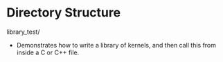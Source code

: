 # Directory Structure
library_test/
- Demonstrates how to write a library of kernels, and then call this from inside a C or C++ file.